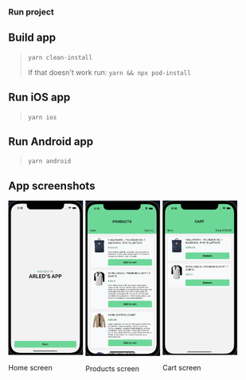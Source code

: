 ### Run project

## Build app

> `yarn clean-install` <br/>
>
> If that doesn't work run: `yarn && npx pod-install`

## Run iOS app

> `yarn ios`

## Run Android app

> `yarn android`

## App screenshots

<div>
    <div style="float:left;margin-right:5px;">
        <img src="./assets/app_screenshots/homeScreen.png" width="150"  />
        <p>Home screen</p>
    </div>
    <div style="float:left;margin-right:5px;">
        <img class="middle-img" src="./assets/app_screenshots/productsScreen.png" width="150" />
        <p>Products screen</p>
    </div>
    <div style="float:left;margin-right:5px;">
        <img src="./assets/app_screenshots/cartScreen.png" width="150" />
        <p>Cart screen</p>
    </div>
</div>

